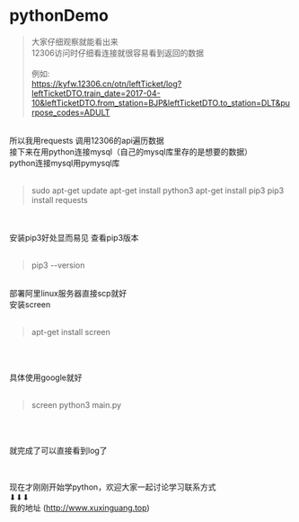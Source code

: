 # pythonDemo


> 大家仔细观察就能看出来 <br />
> 12306访问时仔细看连接就很容易看到返回的数据<br /><br />
例如:<br />
<https://kyfw.12306.cn/otn/leftTicket/log?leftTicketDTO.train_date=2017-04-10&leftTicketDTO.from_station=BJP&leftTicketDTO.to_station=DLT&purpose_codes=ADULT>
 
<br />
所以我用requests 调用12306的api遍历数据
<br />
接下来在用python连接mysql（自己的mysql库里存的是想要的数据）
<br />
python连接mysql用pymysql库
<br />
<br />

> sudo apt-get update
> apt-get install python3
> apt-get install pip3
> pip3 install requests
<br />


<br />
安装pip3好处显而易见
查看pip3版本

<br />
<br />

> pip3 --version

<br />
部署阿里linux服务器直接scp就好
<br />
安装screen
<br />
<br />

> apt-get install screen
<br />
<br />

具体使用google就好
<br />
<br />

> screen python3 main.py
<br />
<br />

就完成了可以直接看到log了

<br />


现在才刚刚开始学python，欢迎大家一起讨论学习联系方式<br /> ⬇⬇⬇<br />
我的地址
(http://www.xuxinguang.top)
<br /><br />



